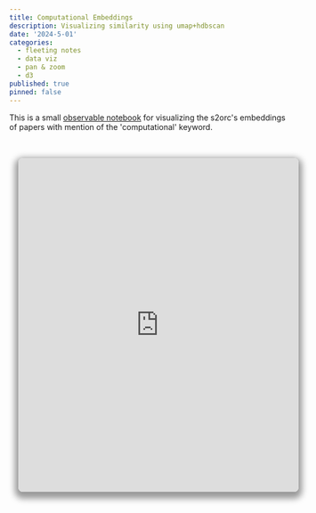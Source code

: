 ```yaml
---
title: Computational Embeddings
description: Visualizing similarity using umap+hdbscan
date: '2024-5-01'
categories:
  - fleeting notes
  - data viz
  - pan & zoom
  - d3
published: true
pinned: false
---
```


This is a small [observable notebook](https://observablehq.com/@jstonge/computational-embeddings) for visualizing the s2orc's embeddings of papers with mention of the 'computational' keyword. 

<br>
<iframe width="100%" height="600px" frameborder="0" class="crop"
  src="https://observablehq.com/embed/@jstonge/computational-embeddings@latest?cell=*"></iframe>

<style>
.crop {
  border-radius: 8px;
  margin: 1rem;
  max-width: calc(100%);
  box-shadow: 0 0 0 0.75px rgba(128, 128, 128, 0.2), 0 6px 12px 6px rgba(0, 0, 0, 0.4);
}
</style>
